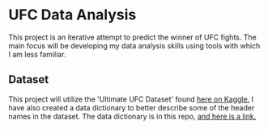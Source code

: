 # UFC Data Analysis

This project is an iterative attempt to predict the winner of UFC fights. The main focus will be developing my data analysis skills using tools with which I am less familiar.

## Dataset

This project will utilize the 'Ultimate UFC Dataset' found [here on Kaggle.](https://www.kaggle.com/mdabbert/ultimate-ufc-dataset) I have also created a data dictionary to better describe some of the header names in the dataset. The data dictionary is in this repo, [and here is a link.](https://github.com/moferg/ufc/blob/main/data-dictionary.csv)
